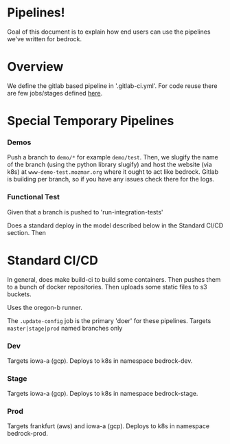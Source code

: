 # Pipelines!

Goal of this document is to explain how end users can use the pipelines we've written for bedrock.

# Overview
We define the gitlab based pipeline in '.gitlab-ci.yml'. For code reuse there are few jobs/stages defined [here](https://github.com/mozmeao/gitlab-library/).

# Special Temporary Pipelines

### Demos

Push a branch to `demo/*` for example `demo/test`. Then, we slugify the name of the branch (using the python library slugify) and host the website (via k8s) at `www-demo-test.mozmar.org` where it ought to act like bedrock.  Gitlab is building per branch, so if you have any issues check there for the logs.


### Functional Test

Given that a branch is pushed to 'run-integration-tests'

Does a standard deploy in the model described below in the Standard CI/CD section. Then

# Standard CI/CD

In general, does make build-ci to build some containers.
Then pushes them to a bunch of docker repositories.
Then uploads some static files to s3 buckets.

Uses the oregon-b runner.

The `.update-config` job is the primary 'doer' for these pipelines.
Targets `master|stage|prod` named branches only

### Dev

Targets iowa-a (gcp).  Deploys to k8s in namespace bedrock-dev.

### Stage

Targets iowa-a (gcp).  Deploys to k8s in namespace bedrock-stage.

### Prod

Targets frankfurt (aws) and iowa-a (gcp).  Deploys to k8s in namespace bedrock-prod.

